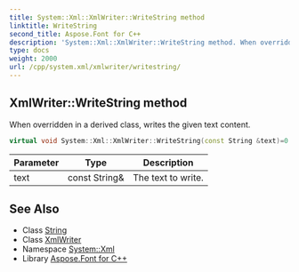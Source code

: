 ```yaml
---
title: System::Xml::XmlWriter::WriteString method
linktitle: WriteString
second_title: Aspose.Font for C++
description: 'System::Xml::XmlWriter::WriteString method. When overridden in a derived class, writes the given text content in C++.'
type: docs
weight: 2000
url: /cpp/system.xml/xmlwriter/writestring/
---
```

## XmlWriter::WriteString method


When overridden in a derived class, writes the given text content.

```cpp
virtual void System::Xml::XmlWriter::WriteString(const String &text)=0
```


| Parameter | Type | Description |
| --- | --- | --- |
| text | const String\& | The text to write. |

## See Also

* Class [String](../../../system/string/)
* Class [XmlWriter](../)
* Namespace [System::Xml](../../)
* Library [Aspose.Font for C++](../../../)

